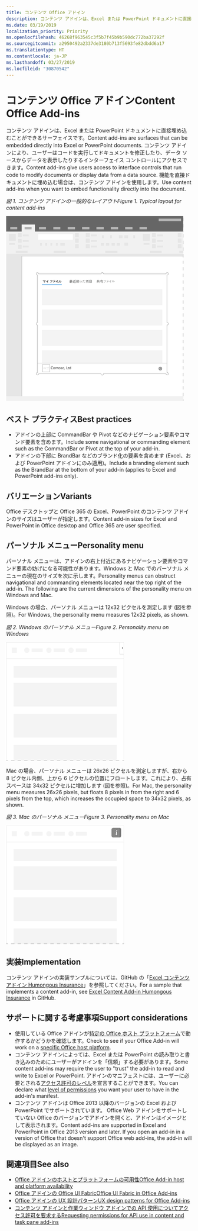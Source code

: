 ```yaml
---
title: コンテンツ Office アドイン
description: コンテンツ アドインは、Excel または PowerPoint ドキュメントに直接埋め込むことができるサーフェイスです。これでは、ユーザーはコードを実行してドキュメントを修正したり、データ ソースからデータを表示したりするインターフェイス コントロールにアクセスできます。
ms.date: 03/19/2019
localization_priority: Priority
ms.openlocfilehash: 46268f963545c3f5b7f45b9b590dc772ba37292f
ms.sourcegitcommit: a2950492a2337de3180b713f5693fe82dbdd6a17
ms.translationtype: HT
ms.contentlocale: ja-JP
ms.lasthandoff: 03/27/2019
ms.locfileid: "30870542"
---
```

# <a name="content-office-add-ins"></a><span data-ttu-id="d700c-103">コンテンツ Office アドイン</span><span class="sxs-lookup"><span data-stu-id="d700c-103">Content Office Add-ins</span></span>

<span data-ttu-id="d700c-104">コンテンツ アドインは、Excel または PowerPoint ドキュメントに直接埋め込むことができるサーフェイスです。</span><span class="sxs-lookup"><span data-stu-id="d700c-104">Content add-ins are surfaces that can be embedded directly into Excel or PowerPoint documents.</span></span> <span data-ttu-id="d700c-105">コンテンツ アドインにより、ユーザーはコードを実行してドキュメントを修正したり、データ ソースからデータを表示したりするインターフェイス コントロールにアクセスできます。</span><span class="sxs-lookup"><span data-stu-id="d700c-105">Content add-ins give users access to interface controls that run code to modify documents or display data from a data source.</span></span> <span data-ttu-id="d700c-106">機能を直接ドキュメントに埋め込む場合は、コンテンツ アドインを使用します。</span><span class="sxs-lookup"><span data-stu-id="d700c-106">Use content add-ins when you want to embed functionality directly into the document.</span></span>  

<span data-ttu-id="d700c-107">*図 1. コンテンツ アドインの一般的なレイアウト*</span><span class="sxs-lookup"><span data-stu-id="d700c-107">*Figure 1. Typical layout for content add-ins*</span></span>

![コンテンツ アドインの一般的なレイアウトを表示する画像の例](../images/overview-with-app-content.png)

## <a name="best-practices"></a><span data-ttu-id="d700c-109">ベスト プラクティス</span><span class="sxs-lookup"><span data-stu-id="d700c-109">Best practices</span></span>

- <span data-ttu-id="d700c-110">アドインの上部に CommandBar や Pivot などのナビゲーション要素やコマンド要素を含めます。</span><span class="sxs-lookup"><span data-stu-id="d700c-110">Include some navigational or commanding element such as the CommandBar or Pivot at the top of your add-in.</span></span>
- <span data-ttu-id="d700c-111">アドインの下部に BrandBar などのブランド化の要素を含めます (Excel、および PowerPoint アドインにのみ適用)。</span><span class="sxs-lookup"><span data-stu-id="d700c-111">Include a branding element such as the BrandBar at the bottom of your add-in (applies to Excel and PowerPoint add-ins only).</span></span>

## <a name="variants"></a><span data-ttu-id="d700c-112">バリエーション</span><span class="sxs-lookup"><span data-stu-id="d700c-112">Variants</span></span>

<span data-ttu-id="d700c-113">Office デスクトップと Office 365 の Excel、PowerPoint のコンテンツ アドインのサイズはユーザーが指定します。</span><span class="sxs-lookup"><span data-stu-id="d700c-113">Content add-in sizes for Excel and PowerPoint in Office desktop and Office 365 are user specified.</span></span>

## <a name="personality-menu"></a><span data-ttu-id="d700c-114">パーソナル メニュー</span><span class="sxs-lookup"><span data-stu-id="d700c-114">Personality menu</span></span>

<span data-ttu-id="d700c-p102">パーソナル メニューは、アドインの右上付近にあるナビゲーション要素やコマンド要素の妨げになる可能性があります。Windows と Mac でのパーソナル メニューの現在のサイズを次に示します。</span><span class="sxs-lookup"><span data-stu-id="d700c-p102">Personality menus can obstruct navigational and commanding elements located near the top right of the add-in. The following are the current dimensions of the personality menu on Windows and Mac.</span></span>

<span data-ttu-id="d700c-117">Windows の場合、パーソナル メニューは 12x32 ピクセルを測定します (図を参照)。</span><span class="sxs-lookup"><span data-stu-id="d700c-117">For Windows, the personality menu measures 12x32 pixels, as shown.</span></span>

<span data-ttu-id="d700c-118">*図 2. Windows のパーソナル メニュー*</span><span class="sxs-lookup"><span data-stu-id="d700c-118">*Figure 2. Personality menu on Windows*</span></span> 

![Windows デスクトップのパーソナル メニューを示す図](../images/personality-menu-win.png)


<span data-ttu-id="d700c-120">Mac の場合、パーソナル メニューは 26x26 ピクセルを測定しますが、右から 8 ピクセル内側、上から 6 ピクセルの位置にフロートします。これにより、占有スペースは 34x32 ピクセルに増加します (図を参照)。</span><span class="sxs-lookup"><span data-stu-id="d700c-120">For Mac, the personality menu measures 26x26 pixels, but floats 8 pixels in from the right and 6 pixels from the top, which increases the occupied space to 34x32 pixels, as shown.</span></span>

<span data-ttu-id="d700c-121">*図 3. Mac のパーソナル メニュー*</span><span class="sxs-lookup"><span data-stu-id="d700c-121">*Figure 3. Personality menu on Mac*</span></span>

![Mac デスクトップのパーソナル メニューを示す図](../images/personality-menu-mac.png)

## <a name="implementation"></a><span data-ttu-id="d700c-123">実装</span><span class="sxs-lookup"><span data-stu-id="d700c-123">Implementation</span></span>

<span data-ttu-id="d700c-124">コンテンツ アドインの実装サンプルについては、GitHub の「[Excel コンテンツ アドイン Humongous Insurance](https://github.com/OfficeDev/Excel-Content-Add-in-Humongous-Insurance)」を参照してください。</span><span class="sxs-lookup"><span data-stu-id="d700c-124">For a sample that implements a content add-in, see [Excel Content Add-in Humongous Insurance](https://github.com/OfficeDev/Excel-Content-Add-in-Humongous-Insurance) in GitHub.</span></span>

## <a name="support-considerations"></a><span data-ttu-id="d700c-125">サポートに関する考慮事項</span><span class="sxs-lookup"><span data-stu-id="d700c-125">Support considerations</span></span>

- <span data-ttu-id="d700c-126">使用している Office アドインが[特定の Office ホスト プラットフォーム](/office/dev/add-ins/overview/office-add-in-availability)で動作するかどうかを確認します。</span><span class="sxs-lookup"><span data-stu-id="d700c-126">Check to see if your Office Add-in will work on a [specific Office host platform](/office/dev/add-ins/overview/office-add-in-availability).</span></span> 
- <span data-ttu-id="d700c-127">コンテンツ アドインによっては、Excel または PowerPoint の読み取りと書き込みのためにユーザーがアドインを「信頼」する必要があります。</span><span class="sxs-lookup"><span data-stu-id="d700c-127">Some content add-ins may require the user to "trust" the add-in to read and write to Excel or PowerPoint.</span></span> <span data-ttu-id="d700c-128">アドインのマニフェストには、ユーザーに必要とされる[アクセス許可のレベル](/office/dev/add-ins/develop/requesting-permissions-for-api-use-in-content-and-task-pane-add-ins)を宣言することができます。</span><span class="sxs-lookup"><span data-stu-id="d700c-128">You can declare what [level of permissions](/office/dev/add-ins/develop/requesting-permissions-for-api-use-in-content-and-task-pane-add-ins) you want your user to have in the add-in's manifest.</span></span>  
- <span data-ttu-id="d700c-p104">コンテンツ アドインは Office 2013 以降のバージョンの Excel および PowerPoint でサポートされています。 Office Web アドインをサポートしていない Office のバージョンでアドインを開くと、アドインはイメージとして表示されます。</span><span class="sxs-lookup"><span data-stu-id="d700c-p104">Content add-ins are supported in Excel and PowerPoint in Office 2013 version and later. If you open an add-in in a version of Office that doesn't support Office web add-ins, the add-in will be displayed as an image.</span></span>

## <a name="see-also"></a><span data-ttu-id="d700c-131">関連項目</span><span class="sxs-lookup"><span data-stu-id="d700c-131">See also</span></span>

- [<span data-ttu-id="d700c-132">Office アドインのホストとプラットフォームの可用性</span><span class="sxs-lookup"><span data-stu-id="d700c-132">Office Add-in host and platform availability</span></span>](/office/dev/add-ins/overview/office-add-in-availability)
- [<span data-ttu-id="d700c-133">Office アドインの Office UI Fabric</span><span class="sxs-lookup"><span data-stu-id="d700c-133">Office UI Fabric in Office Add-ins</span></span>](/office/dev/add-ins/design/office-ui-fabric)
- [<span data-ttu-id="d700c-134">Office アドインの UX 設計パターン</span><span class="sxs-lookup"><span data-stu-id="d700c-134">UX design patterns for Office Add-ins</span></span>](/office/dev/add-ins/design/ux-design-pattern-templates)
- [<span data-ttu-id="d700c-135">コンテンツ アドインと作業ウィンドウ アドインでの API 使用についてアクセス許可を要求する</span><span class="sxs-lookup"><span data-stu-id="d700c-135">Requesting permissions for API use in content and task pane add-ins</span></span>](/office/dev/add-ins/develop/requesting-permissions-for-api-use-in-content-and-task-pane-add-ins)

